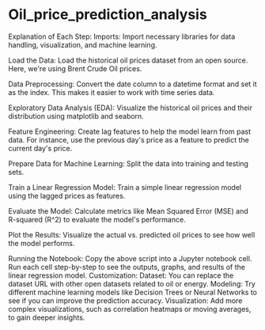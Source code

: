 # Oil_price_prediction_analysis


Explanation of Each Step:
Imports: Import necessary libraries for data handling, visualization, and machine learning.

Load the Data: Load the historical oil prices dataset from an open source. Here, we're using Brent Crude Oil prices.

Data Preprocessing: Convert the date column to a datetime format and set it as the index. This makes it easier to work with time series data.

Exploratory Data Analysis (EDA): Visualize the historical oil prices and their distribution using matplotlib and seaborn.

Feature Engineering: Create lag features to help the model learn from past data. For instance, use the previous day's price as a feature to predict the current day's price.

Prepare Data for Machine Learning: Split the data into training and testing sets.

Train a Linear Regression Model: Train a simple linear regression model using the lagged prices as features.

Evaluate the Model: Calculate metrics like Mean Squared Error (MSE) and R-squared (R^2) to evaluate the model's performance.

Plot the Results: Visualize the actual vs. predicted oil prices to see how well the model performs.

Running the Notebook:
Copy the above script into a Jupyter notebook cell.
Run each cell step-by-step to see the outputs, graphs, and results of the linear regression model.
Customization:
Dataset: You can replace the dataset URL with other open datasets related to oil or energy.
Modeling: Try different machine learning models like Decision Trees or Neural Networks to see if you can improve the prediction accuracy.
Visualization: Add more complex visualizations, such as correlation heatmaps or moving averages, to gain deeper insights.
